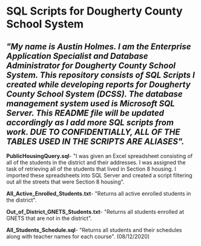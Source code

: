 # **SQL Scripts for Dougherty County School System**


## *"My name is Austin Holmes. I am the Enterprise Application Specialist and Database Administrator for Dougherty County School System. This repository consists of SQL Scripts I created while developing reports for Dougherty County School System (DCSS). The database management system used is Microsoft SQL Server. This README file will be updated accordingly as I add more SQL scripts from work. DUE TO CONFIDENTIALLY, ALL OF THE TABLES USED IN THE SCRIPTS ARE ALIASES".*

**PublicHousingQuery.sql**- "I was given an Excel spreadsheet consisting of all of the students in the district and their addresses. I was assigned the task of retrieving all of the students that lived in Section 8 housing. I imported these spreadsheets into SQL Server and created a script filtering out all the streets that were Section 8 housing".   


**All_Active_Enrolled_Students.txt**- "Returns all active enrolled students in the district". 

**Out_of_District_GNETS_Students.txt**- "Returns all students enrolled at GNETS that are not in the district".

**All_Students_Schedule.sql**- "Returns all students and their schedules along with teacher names for each course". (08/12/2020)
